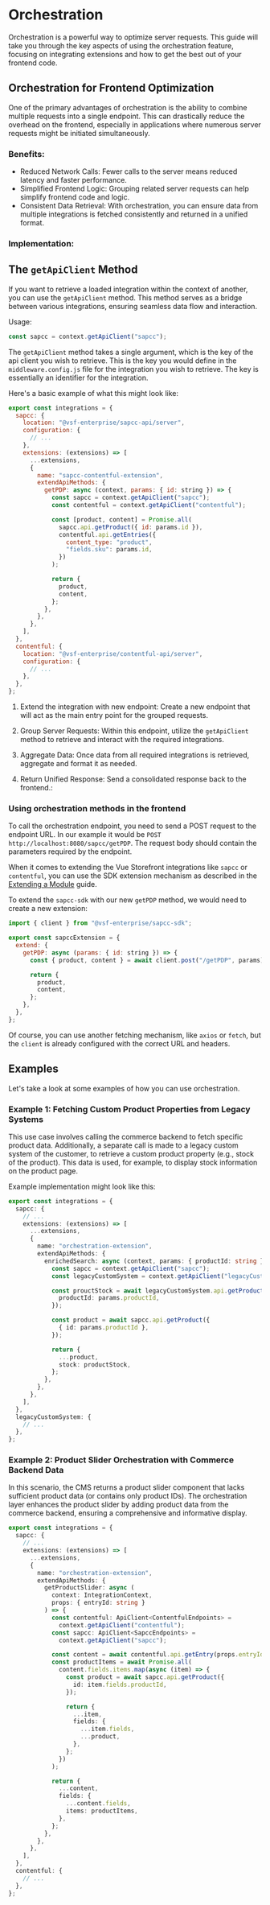 # Orchestration

Orchestration is a powerful way to optimize server requests. This guide will take you through the key aspects of using the orchestration feature, focusing on integrating extensions and how to get the best out of your frontend code.

## Orchestration for Frontend Optimization

One of the primary advantages of orchestration is the ability to combine multiple requests into a single endpoint. This can drastically reduce the overhead on the frontend, especially in applications where numerous server requests might be initiated simultaneously.

### Benefits:

- Reduced Network Calls: Fewer calls to the server means reduced latency and faster performance.
- Simplified Frontend Logic: Grouping related server requests can help simplify frontend code and logic.
- Consistent Data Retrieval: With orchestration, you can ensure data from multiple integrations is fetched consistently and returned in a unified format.

### Implementation:

## The `getApiClient` Method

If you want to retrieve a loaded integration within the context of another, you can use the `getApiClient` method. This method serves as a bridge between various integrations, ensuring seamless data flow and interaction.

Usage:

```javascript
const sapcc = context.getApiClient("sapcc");
```

The `getApiClient` method takes a single argument, which is the key of the api client you wish to retrieve. This is the key you would define in the `middleware.config.js` file for the integration you wish to retrieve. The key is essentially an identifier for the integration.

Here's a basic example of what this might look like:

```javascript
export const integrations = {
  sapcc: {
    location: "@vsf-enterprise/sapcc-api/server",
    configuration: {
      // ...
    },
    extensions: (extensions) => [
      ...extensions,
      {
        name: "sapcc-contentful-extension",
        extendApiMethods: {
          getPDP: async (context, params: { id: string }) => {
            const sapcc = context.getApiClient("sapcc");
            const contentful = context.getApiClient("contentful");

            const [product, content] = Promise.all(
              sapcc.api.getProduct({ id: params.id }),
              contentful.api.getEntries({
                content_type: "product",
                "fields.sku": params.id,
              })
            );

            return {
              product,
              content,
            };
          },
        },
      },
    ],
  },
  contentful: {
    location: "@vsf-enterprise/contentful-api/server",
    configuration: {
      // ...
    },
  },
};
```

1. Extend the integration with new endpoint: Create a new endpoint that will act as the main entry point for the grouped requests.

2. Group Server Requests: Within this endpoint, utilize the `getApiClient` method to retrieve and interact with the required integrations.

3. Aggregate Data: Once data from all required integrations is retrieved, aggregate and format it as needed.

4. Return Unified Response: Send a consolidated response back to the frontend.:

### Using orchestration methods in the frontend

To call the orchestration endpoint, you need to send a POST request to the endpoint URL. In our example it would be `POST http://localhost:8080/sapcc/getPDP`. The request body should contain the parameters required by the endpoint.

When it comes to extending the Vue Storefront integrations like `sapcc` or `contentful`, you can use the SDK extension mechanism as described in the [Extending a Module](/sdk/advanced/extending-module) guide.

To extend the `sapcc-sdk` with our new `getPDP` method, we would need to create a new extension:

```javascript [sapccExtension.ts]
import { client } from "@vsf-enterprise/sapcc-sdk";

export const sapccExtension = {
  extend: {
    getPDP: async (params: { id: string }) => {
      const { product, content } = await client.post("/getPDP", params);

      return {
        product,
        content,
      };
    },
  },
};
```

Of course, you can use another fetching mechanism, like `axios` or `fetch`, but the `client` is already configured with the correct URL and headers.

## Examples

Let's take a look at some examples of how you can use orchestration.

### Example 1: Fetching Custom Product Properties from Legacy Systems

This use case involves calling the commerce backend to fetch specific product data. Additionally, a separate call is made to a legacy custom system of the customer, to retrieve a custom product property (e.g., stock of the product). This data is used, for example, to display stock information on the product page.

Example implementation might look like this:

```typescript [middleware.config.ts]
export const integrations = {
  sapcc: {
    // ...
    extensions: (extensions) => [
      ...extensions,
      {
        name: "orchestration-extension",
        extendApiMethods: {
          enrichedSearch: async (context, params: { productId: string }) => {
            const sapcc = context.getApiClient("sapcc");
            const legacyCustomSystem = context.getApiClient("legacyCustomSystem");

            const prouctStock = await legacyCustomSystem.api.getProductStock({
              productId: params.productId,
            });

            const product = await sapcc.api.getProduct({
              { id: params.productId },
            });

            return {
              ...product,
              stock: productStock,
            };
          },
        },
      },
    ],
  },
  legacyCustomSystem: {
    // ...
  },
};
```

### Example 2: Product Slider Orchestration with Commerce Backend Data

In this scenario, the CMS returns a product slider component that lacks sufficient product data (or contains only product IDs). The orchestration layer enhances the product slider by adding product data from the commerce backend, ensuring a comprehensive and informative display.

```typescript [middleware.config.ts]
export const integrations = {
  sapcc: {
    // ...
    extensions: (extensions) => [
      ...extensions,
      {
        name: "orchestration-extension",
        extendApiMethods: {
          getProductSlider: async (
            context: IntegrationContext,
            props: { entryId: string }
          ) => {
            const contentful: ApiClient<ContentfulEndpoints> =
              context.getApiClient("contentful");
            const sapcc: ApiClient<SapccEndpoints> =
              context.getApiClient("sapcc");

            const content = await contentful.api.getEntry(props.entryId);
            const productItems = await Promise.all(
              content.fields.items.map(async (item) => {
                const product = await sapcc.api.getProduct({
                  id: item.fields.productId,
                });

                return {
                  ...item,
                  fields: {
                    ...item.fields,
                    ...product,
                  },
                };
              })
            );

            return {
              ...content,
              fields: {
                ...content.fields,
                items: productItems,
              },
            };
          },
        },
      },
    ],
  },
  contentful: {
    // ...
  },
};
```
